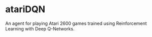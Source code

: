 # atariDQN
An agent for playing Atari 2600 games trained using Reinforcement Learning with Deep Q-Networks. 

